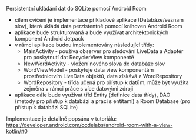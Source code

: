 Persistentní ukládání dat do SQLite pomocí Android Room

- cílem cvičení je implementace příkladové aplikace (Databáze/seznam slov), která ukládá data perzistentně pomocí knihoven Android Room
- aplikace bude strukturovaná a bude využívat architektonických komponent Android Jetpack
- v rámci aplikace budou implementovány následující třídy: 
  - MainActivity - používá observer pro sledování LiveData a Adaptér pro poskytnutí dat RecyclerView komponentě
  - NewWordActivity - vložení nového slova do databáze slov
  - WordViewModel - poskytuje data view komponentám prostřednictvím LiveData objektů, data získává z WordRepository
  - WordRepository - třída učená pro přístup k datům, může být využita zejména v rámci práce s více datovými zdroji
- aplikace dále bude využívat tříd Entity (definice data třídy), DAO (metody pro přístup k databázi a práci s entitami) a Room Database (pro přístup k databázi SQLite)

Implementace je detailně popsána v tutoriálu: https://developer.android.com/codelabs/android-room-with-a-view-kotlin/#0
